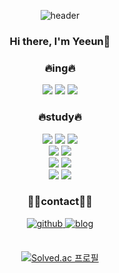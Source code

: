 <div align="center">

![header](https://capsule-render.vercel.app/api?type=waving&color=auto&height=170&section=header&text=Yeeung%20Studio&fontSize=40&animation=fadeIn&fontAlignY=30&desc=%20&descAlignY=60&descAlign=60)
### Hi there, I'm Yeeun👋

### 🔥ing🔥
<img src="https://img.shields.io/badge/Typescript-3178C6?style=for-the-badge&logo=Typescript&logoColor=white"/>
<img src="https://img.shields.io/badge/Next.js-000000?style=for-the-badge&logo=Next.js&logoColor=white"/>
<img src="https://img.shields.io/badge/-Redux-white?style=for-the-badge&logo=redux&logoColor=purple"/>

### 🔥study🔥

<img src="https://img.shields.io/badge/JavaScript-F7DF1E?style=for-the-badge&logo=JavaScript&logoColor=white"/> 
<img src="https://img.shields.io/badge/HTML-E34F26?style=for-the-badge&logo=HTML5&logoColor=white"/>
<img src="https://img.shields.io/badge/CSS-1572B6?style=for-the-badge&logo=CSS3&logoColor=white"/>

<br/>
<img src="https://img.shields.io/badge/React-61DAFB?style=for-the-badge&logo=React&logoColor=white"/>
<img src="https://img.shields.io/badge/MySQL-4479A1?style=for-the-badge&logo=MySQL&logoColor=white"/>
<br/>
<img src="https://img.shields.io/badge/Python-3670A0?style=for-the-badge&logo=Python&logoColor=yellow"/>
<img src="https://img.shields.io/badge/Java-007396?style=for-the-badge&logo=Java&logoColor=white"/>
<br/>
<img src="https://img.shields.io/badge/Unity-FFFFFF?style=for-the-badge&logo=Unity&logoColor=black"/>
<img src="https://img.shields.io/badge/Thymeleaf-005F0F?style=for-the-badge&logo=Thymeleaf&logoColor=white"/>

### 🙏🏻contact🙏🏻
<a href="https://github.com/yeeun426" target="_blank">
<img src=https://img.shields.io/badge/github-%2324292e.svg?&style=for-the-badge&logo=github&logoColor=white alt=github style="margin-bottom: 5px;" />
</a>
<a href="https://yeeun426.github.io/" target="_blank">
<img src=https://img.shields.io/badge/Tistory-000000.svg?&style=for-the-badge&logo=Tistory&logoColor=white alt=blog style="margin-bottom: 5px;" />
</a>

<br/>
<br/>

[![Solved.ac 프로필](http://mazassumnida.wtf/api/mini/generate_badge?boj=thsudkcla7)](https://solved.ac/thsudkcla7)
